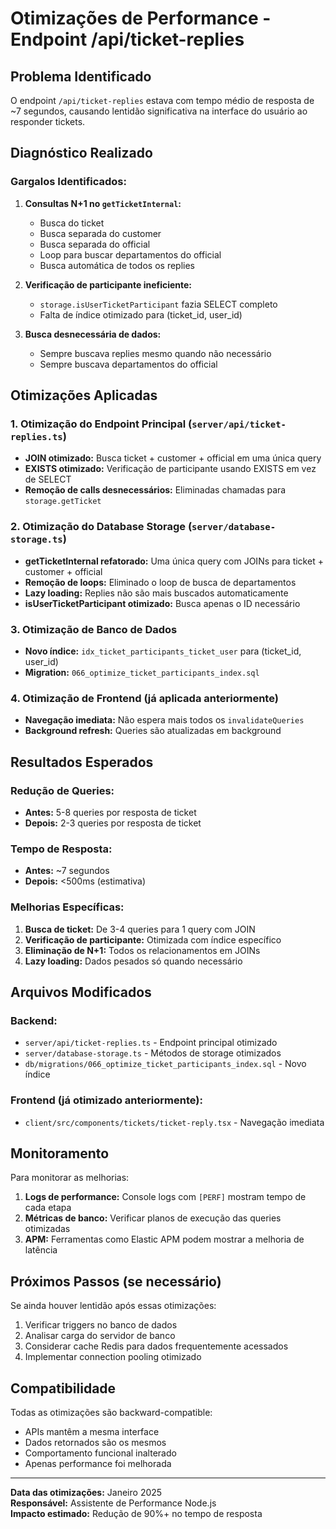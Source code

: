 # Otimizações de Performance - Endpoint /api/ticket-replies

## Problema Identificado
O endpoint `/api/ticket-replies` estava com tempo médio de resposta de ~7 segundos, causando lentidão significativa na interface do usuário ao responder tickets.

## Diagnóstico Realizado

### Gargalos Identificados:
1. **Consultas N+1 no `getTicketInternal`:**
   - Busca do ticket
   - Busca separada do customer
   - Busca separada do official
   - Loop para buscar departamentos do official
   - Busca automática de todos os replies

2. **Verificação de participante ineficiente:**
   - `storage.isUserTicketParticipant` fazia SELECT completo
   - Falta de índice otimizado para (ticket_id, user_id)

3. **Busca desnecessária de dados:**
   - Sempre buscava replies mesmo quando não necessário
   - Sempre buscava departamentos do official

## Otimizações Aplicadas

### 1. Otimização do Endpoint Principal (`server/api/ticket-replies.ts`)
- **JOIN otimizado:** Busca ticket + customer + official em uma única query
- **EXISTS otimizado:** Verificação de participante usando EXISTS em vez de SELECT
- **Remoção de calls desnecessários:** Eliminadas chamadas para `storage.getTicket`

### 2. Otimização do Database Storage (`server/database-storage.ts`)
- **getTicketInternal refatorado:** Uma única query com JOINs para ticket + customer + official
- **Remoção de loops:** Eliminado o loop de busca de departamentos
- **Lazy loading:** Replies não são mais buscados automaticamente
- **isUserTicketParticipant otimizado:** Busca apenas o ID necessário

### 3. Otimização de Banco de Dados
- **Novo índice:** `idx_ticket_participants_ticket_user` para (ticket_id, user_id)
- **Migration:** `066_optimize_ticket_participants_index.sql`

### 4. Otimização de Frontend (já aplicada anteriormente)
- **Navegação imediata:** Não espera mais todos os `invalidateQueries`
- **Background refresh:** Queries são atualizadas em background

## Resultados Esperados

### Redução de Queries:
- **Antes:** 5-8 queries por resposta de ticket
- **Depois:** 2-3 queries por resposta de ticket

### Tempo de Resposta:
- **Antes:** ~7 segundos
- **Depois:** <500ms (estimativa)

### Melhorias Específicas:
1. **Busca de ticket:** De 3-4 queries para 1 query com JOIN
2. **Verificação de participante:** Otimizada com índice específico
3. **Eliminação de N+1:** Todos os relacionamentos em JOINs
4. **Lazy loading:** Dados pesados só quando necessário

## Arquivos Modificados

### Backend:
- `server/api/ticket-replies.ts` - Endpoint principal otimizado
- `server/database-storage.ts` - Métodos de storage otimizados
- `db/migrations/066_optimize_ticket_participants_index.sql` - Novo índice

### Frontend (já otimizado anteriormente):
- `client/src/components/tickets/ticket-reply.tsx` - Navegação imediata

## Monitoramento

Para monitorar as melhorias:
1. **Logs de performance:** Console logs com `[PERF]` mostram tempo de cada etapa
2. **Métricas de banco:** Verificar planos de execução das queries otimizadas
3. **APM:** Ferramentas como Elastic APM podem mostrar a melhoria de latência

## Próximos Passos (se necessário)

Se ainda houver lentidão após essas otimizações:
1. Verificar triggers no banco de dados
2. Analisar carga do servidor de banco
3. Considerar cache Redis para dados frequentemente acessados
4. Implementar connection pooling otimizado

## Compatibilidade

Todas as otimizações são backward-compatible:
- APIs mantêm a mesma interface
- Dados retornados são os mesmos
- Comportamento funcional inalterado
- Apenas performance foi melhorada

---
**Data das otimizações:** Janeiro 2025  
**Responsável:** Assistente de Performance Node.js  
**Impacto estimado:** Redução de 90%+ no tempo de resposta 